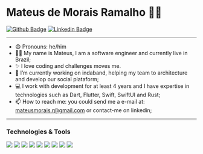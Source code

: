 # Mateus de Morais Ramalho :man_technologist:

[![Github Badge](https://img.shields.io/badge/-Github-000?style=flat-square&logo=Github&logoColor=white&link=https://github.com/MateusHBR)](https://github.com/MateusHBR) 
[![Linkedin Badge](https://img.shields.io/badge/-LinkedIn-blue?style=flat-square&logo=Linkedin&logoColor=white&link=https://www.linkedin.com/in/mateus-de-morais-ramalho-0a48b6169/)](https://www.linkedin.com/in/mateus-de-morais-ramalho-0a48b6169/) 

---

- 😄 Pronouns: he/him
- 🧑‍🦱 My name is Mateus, I am a software engineer and currently live in Brazil;
- ✨ I love coding and challenges moves me.
- 🔭 I’m currently working on indaband, helping my team to architecture and develop our social plataform;
- 💻 I work with development for at least 4 years and I have expertise in technologies such as Dart, Flutter, Swift, SwiftUI and Rust;
- 📫 How to reach me: you could send me a e-mail at: mateusmorais.r@gmail.com or contact-me on linkedin;

---
### Technologies & Tools

![](https://img.shields.io/badge/Code-Rust-informational?style=flat&logo=rust&logoColor=white&color=9400D3)
![](https://img.shields.io/badge/Code-Dart-informational?style=flat&logo=dart&logoColor=white&color=9400D3)
![](https://img.shields.io/badge/Code-Flutter-informational?style=flat&logo=flutter&logoColor=white&color=9400D3)
![](https://img.shields.io/badge/Code-Swift-informational?style=flat&logo=swift&logoColor=white&color=9400D3)
![](https://img.shields.io/badge/Code-SwiftUI-informational?style=flat&logo=swiftui&logoColor=white&color=9400D3)
![](https://img.shields.io/badge/Mac-OS-informational?style=flat&logo=macos&logoColor=white&color=9400D3)
![](https://img.shields.io/badge/Tools-Docker-informational?style=flat&logo=docker&logoColor=white&color=9400D3)
![](https://img.shields.io/badge/CI/CD-Bitrise-informational?style=flat&logo=bitrise&logoColor=white&color=9400D3)
![](https://img.shields.io/badge/CI/CD-GithubActions-informational?style=flat&logo=github&logoColor=white&color=9400D3)
